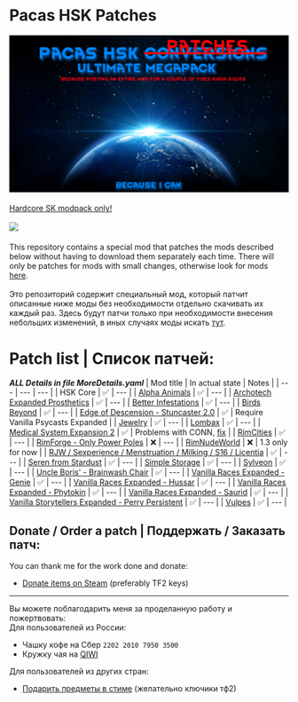 # Pacas HSK Patches
![Preview](/Preview.png?raw=true "Preview")<br><br>
[Hardcore SK modpack only!](https://github.com/skyarkhangel/Hardcore-SK/tree/development)
<br><br>
<img src="https://i.imgur.com/svEwA2k.png"><br><br>
This repository contains a special mod that patches the mods described below without having to download them separately each time. There will only be patches for mods with small changes, otherwise look for mods [here](https://github.com/pacas/RW-Pacas-HSK-Patches).<br><br>
Это репозиторий содержит специальный мод, который патчит описанные ниже моды без необходимости отдельно скачивать их каждый раз. Здесь будут патчи только при необходимости внесения небольших изменений, в иных случаях моды искать [тут](https://github.com/pacas/RW-Pacas-HSK-Patches).<br>

# Patch list | Список патчей:

***ALL Details in file MoreDetails.yaml***
| Mod title | In actual state | Notes |
| --- | --- | --- |
| HSK Core | :white_check_mark: | --- |
| [Alpha Animals](https://discord.com/channels/272340793174392832/1070441231773093998) | :white_check_mark: | --- |
| [Archotech Expanded Prosthetics](https://steamcommunity.com/sharedfiles/filedetails/?id=1467604976) | :white_check_mark: | --- |
| [Better Infestations](https://steamcommunity.com/sharedfiles/filedetails/?id=1319614331) | :white_check_mark: | --- |
| [Birds Beyond](https://steamcommunity.com/sharedfiles/filedetails/?id=2889889049) | :white_check_mark: | --- |
| [Edge of Descension - Stuncaster 2.0](https://steamcommunity.com/sharedfiles/filedetails/?id=2952773198) | :white_check_mark: | Require Vanilla Psycasts Expanded |
| [Jewelry](https://discord.com/channels/272340793174392832/1061698507720900768) | :white_check_mark: | --- |
| [Lombax](https://steamcommunity.com/sharedfiles/filedetails/?id=2384986421) | :white_check_mark: | --- |
| [Medical System Expansion 2](https://steamcommunity.com/sharedfiles/filedetails/?id=2056706586) | :white_check_mark: | Problems with CONN, [fix](https://discord.com/channels/272340793174392832/1073005757697634384/1101298920015015966) |
| [RimCities](https://steamcommunity.com/sharedfiles/filedetails/?id=1775170117) | :white_check_mark: | --- |
| [RimForge - Only Power Poles](https://steamcommunity.com/sharedfiles/filedetails/?id=2507086460) | :x: | --- |
| [RimNudeWorld](https://discord.com/channels/374305025486225409/374778646432448530) | :x: | 1.3 only for now |
| [RJW / Sexperience / Menstruation / Milking / S16 / Licentia](https://discord.com/channels/374305025486225409/374778646432448530) | :white_check_mark: | --- |
| [Seren from Stardust](https://steamcommunity.com/sharedfiles/filedetails/?id=2704627783) | :white_check_mark: | --- |
| [Simple Storage](https://discord.com/channels/272340793174392832/1063821520423633016) | :white_check_mark: | --- |
| [Sylveon](https://steamcommunity.com/sharedfiles/filedetails/?id=2800815182) | :white_check_mark: | --- |
| [Uncle Boris' - Brainwash Chair](https://steamcommunity.com/sharedfiles/filedetails/?id=2885223720) | :white_check_mark: | --- |
| [Vanilla Races Expanded - Genie](https://steamcommunity.com/sharedfiles/filedetails/?id=2901424072) | :white_check_mark: | --- |
| [Vanilla Races Expanded - Hussar](https://steamcommunity.com/sharedfiles/filedetails/?id=2893586390) | :white_check_mark: | --- |
| [Vanilla Races Expanded - Phytokin](https://steamcommunity.com/sharedfiles/filedetails/?id=2927323805) | :white_check_mark: | --- |
| [Vanilla Races Expanded - Saurid](https://steamcommunity.com/sharedfiles/filedetails/?id=2880990495) | :white_check_mark: | --- |
| [Vanilla Storytellers Expanded - Perry Persistent](https://steamcommunity.com/sharedfiles/filedetails/?id=2149702069) | :white_check_mark: | --- |
| [Vulpes](https://steamcommunity.com/sharedfiles/filedetails/?id=2174717519) | :white_check_mark: | --- |

## Donate / Order a patch | Поддержать / Заказать патч:<br>
You can thank me for the work done and donate:<br>
- [Donate items on Steam](https://steamcommunity.com/tradeoffer/new/?partner=93729960&token=dgWxX8tO) (preferably TF2 keys)
___
Вы можете поблагодарить меня за проделанную работу и пожертвовать:<br>
Для пользователей из России:<br>
- Чашку кофе на Сбер `2202 2010 7950 3500`<br>
- Кружку чая на [QIWI](https://qiwi.com/n/PACAS)<br>

Для пользователей из других стран:<br>
- [Подарить предметы в стиме](https://steamcommunity.com/tradeoffer/new/?partner=93729960&token=dgWxX8tO) (желательно ключики тф2)